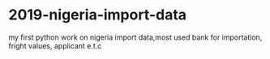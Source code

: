 # 2019-nigeria-import-data
my first python work on nigeria import data,most used bank for importation, fright values, applicant e.t.c
